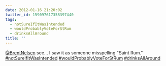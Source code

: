 ```yaml
---
date: 2012-01-16 21:20:02
twitter_id: 159097617358397440
tags:
  - notSureIfItWasIntended
  - wouldProbablyVoteForStRum
  - drinksAllAround
title: ''
---
```


<!-- Tweet at https://twitter.com/statuses/159095191188406273 is either deleted or protected. -->

[@BrentNelsen](https://twitter.com/BrentNelsen) see... I saw it as someone misspelling "Saint Rum." [#notSureIfItWasIntended](https://twitter.com/hashtag/notSureIfItWasIntended) [#wouldProbablyVoteForStRum](https://twitter.com/hashtag/wouldProbablyVoteForStRum) [#drinksAllAround](https://twitter.com/hashtag/drinksAllAround)
